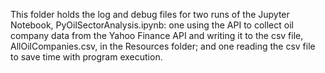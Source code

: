 This folder holds the log and debug files for two runs of the Jupyter Notebook, PyOilSectorAnalysis.ipynb: one using the API to collect oil company data from the Yahoo Finance API and writing it to the csv file, AllOilCompanies.csv, in the Resources folder; and one reading the csv file to save time with program execution.

